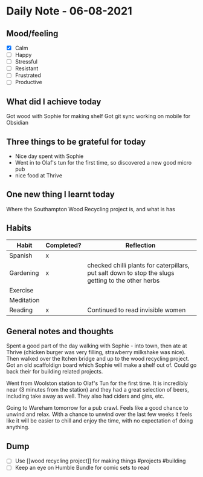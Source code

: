 # Daily Note - 06-08-2021

## Mood/feeling
- [x] Calm 
- [ ]  Happy 
- [ ]  Stressful 
- [ ]  Resistant
- [ ]  Frustrated
- [ ]  Productive

## What did I achieve today
Got wood with Sophie for making shelf
Got git sync working on mobile for Obsidian

## Three things to be grateful for today
- Nice day spent with Sophie
- Went in to Olaf's tun for the first time, so discovered a new good micro pub
- nice food at Thrive
	
## One new thing I learnt today
Where the Southampton Wood Recycling project is, and what is has

## Habits
Habit | Completed? | Reflection
-----| ------------|---------
Spanish |x| 
Gardening |x| checked chilli plants for caterpillars, put salt down to stop the slugs getting to the other herbs
Exercise ||
Meditation ||
Reading |x|  Continued to read invisible women


## General notes and thoughts
Spent a good part of the day walking with Sophie - into town, then ate at Thrive (chicken burger was very filling, strawberry milkshake was nice). Then walked over the Itchen bridge and up to the wood recycling project. Got an old scaffoldign board which Sophie will make a shelf out of. Could go back their for building related projects. 

Went from Woolston station to Olaf's Tun for the first time. It is incredibly near (3 minutes from the station) and they had a great selection of beers, including take away as well. They also had ciders and gins, etc.

Going to Wareham tomorrow for a pub crawl. Feels like a good chance to unwind and relax. With a chance to unwind over the last few weeks it feels like it will be easier to chill and enjoy the time, with no expectation of doing anything.


## Dump
- [ ] Use [[wood recycling project]] for making things #projects #building 
- [ ]  Keep an eye on Humble Bundle for comic sets to read